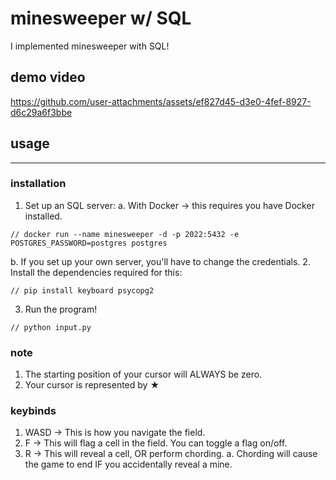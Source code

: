 # minesweeper w/ SQL

I implemented minesweeper with SQL!

## demo video

https://github.com/user-attachments/assets/ef827d45-d3e0-4fef-8927-d6c29a6f3bbe

## usage
**************
### installation
1. Set up an SQL server:
  a. With Docker -> this requires you have Docker installed.
  ```
  // docker run --name minesweeper -d -p 2022:5432 -e POSTGRES_PASSWORD=postgres postgres
  ```
  b. If you set up your own server, you'll have to change the credentials.
2. Install the dependencies required for this:
```
// pip install keyboard psycopg2
```
3. Run the program!
```
// python input.py
```
### note
1. The starting position of your cursor will ALWAYS be zero.
2. Your cursor is represented by ★

### keybinds
1. WASD -> This is how you navigate the field.
2. F -> This will flag a cell in the field. You can toggle a flag on/off.
3. R -> This will reveal a cell, OR perform chording.
  a. Chording will cause the game to end IF you accidentally reveal a mine.
